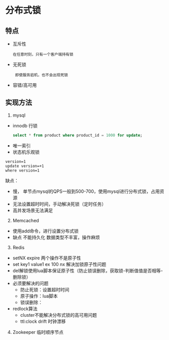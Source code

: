 # 分布式锁

## 特点
- 互斥性
  ~~~
  在任意时刻，只有一个客户端持有锁
  ~~~
- 无死锁
  ~~~
   即使服务宕机，也不会出现死锁
  ~~~
- 容错/高可用

## 实现方法
1. mysql
  - innodb 行锁
    ```sql
    select * from product where product_id = 1000 for update;
    ```
  - 唯一索引
  - 状态机乐观锁
  ~~~
  version=1
  update version=+1
  where version=1
  ~~~
 缺点：
 - 慢， 单节点mysql的QPS一般到500-700，使用mysql进行分布式锁，占用资源
 - 无法设置超时时间，手动解决死锁（定时任务）
 - 高并发场景无法满足
2. Memcached
  - 使用add命令，进行设置分布式锁
  - 缺点
    不能持久化
    数据类型不丰富，操作麻烦
3. Redis
 - setNX expire 两个操作不是原子性
 - set key1 value1 ex 100 nx 解决加锁原子性问题
 - del解锁使用lua脚本保证原子性（防止锁误删除，获取锁-判断值值是否相等-删除锁）
 - 必须要解决的问题
   - 防止死锁：设置超时时间
   - 原子操作：lua脚本
   - 锁误删除：
 - redlock算法
   - cluster不能解决分布式锁的高可用问题
   - ttl:clock drift 时钟漂移
4. Zookeeper
临时顺序节点
